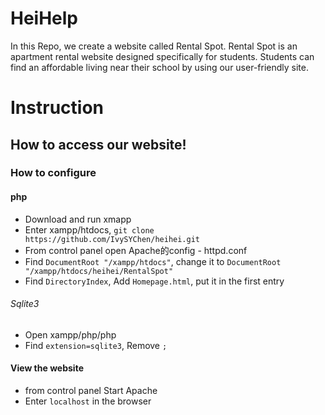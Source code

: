 # HeiHelp
In this Repo, we create a website called Rental Spot. Rental Spot is an apartment rental website designed specifically for students. Students can find an affordable living near their school by using our user-friendly site.

# Instruction
## How to access our website!

### How to configure

#### php
* Download and run xmapp
* Enter xampp/htdocs, `git clone https://github.com/IvySYChen/heihei.git`
* From control panel open Apache的config - httpd.conf
* Find `DocumentRoot "/xampp/htdocs"`, change it to `DocumentRoot "/xampp/htdocs/heihei/RentalSpot"`
* Find `DirectoryIndex`, Add `Homepage.html`, put it in the first entry

###### Sqlite3
* Open xampp/php/php
* Find `extension=sqlite3`, Remove `;`

#### View the website

* from control panel Start Apache
* Enter `localhost` in the browser

